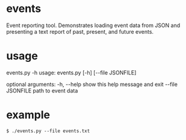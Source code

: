# events
Event reporting tool.  Demonstrates loading event data from JSON and presenting a text report of past, present, and future events.

# usage
events.py -h
usage: events.py [-h] [--file JSONFILE]

optional arguments:
  -h, --help       show this help message and exit
  --file JSONFILE  path to event data

# example
```
$ ./events.py --file events.txt
```
